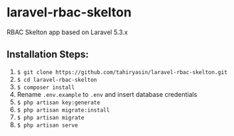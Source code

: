 # laravel-rbac-skelton
RBAC Skelton app based on Laravel 5.3.x


## Installation Steps:

1. `$ git clone https://github.com/tahiryasin/laravel-rbac-skelton.git`
2. `$ cd laravel-rbac-skelton`
3. `$ composer install`
4. Rename `.env.example` to `.env` and insert database credentials
5. `$ php artisan key:generate`
6. `$ php artisan migrate:install`
7. `$ php artisan migrate`
8. `$ php artisan serve`
